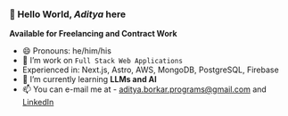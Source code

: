 ### 👋 Hello World, _Aditya_ here
**Available for Freelancing and Contract Work**

- 😄 Pronouns: he/him/his
- 🔭 I’m work on `Full Stack Web Applications`
- Experienced in: Next.js, Astro, AWS, MongoDB, PostgreSQL, Firebase
- 🌱 I’m currently learning **LLMs and AI**
- 📫 You can e-mail me at - <aditya.borkar.programs@gmail.com> and [LinkedIn](https://www.linkedin.com/in/mr-aditya-borkar/)
<!-- 💬 Ask me about -->
<!-- 👨‍💻 All of my projects are available at -->
<!-- 📝 I regularly write articles on -->
<!-- - ⚡ Fun fact: ... -->

<!-- PROJECTS -->

<!-- BLOGS -->

<!--
Programming Languages:
- Typescript JavaScript Python Rust GoLang Java PHP C++ Arduino

Frontend Development
- React, Svelte, Vue, Redux
- Next.js, Nuxt.js, Sapper
- Styling: Sass, TailwindCSS, CSS3
- Bundling: Webpack, Babel

Backend Development:
- Node.js, Express, GraphQL, RabbitMQ

Database:
- MongoDB, PostgreSQL, Redis, ElasticSearch, Neo4j

Testing:
- Jest, Cypress, Puppeteer, Selenium

DevOps:
- Google Cloud, Docker, Amazon Web Services, Firebase

Automation:
- Zappier, IFTTT

Designing:
- Figma
-->

<!-- CONTACT ME -->
<!-- Email, Hashnode, Medium, Instagram, LinkedIn, Github, Twitter -->

<!-- Pin repositories to homepage from GitHub Settings -->
